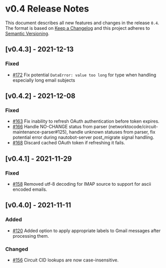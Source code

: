 # v0.4 Release Notes

This document describes all new features and changes in the release `0.4`. The format is based on [Keep a Changelog](https://keepachangelog.com/en/1.0.0/) and this project adheres to [Semantic Versioning](https://semver.org/spec/v2.0.0.html).

## [v0.4.3] - 2021-12-13

### Fixed

- [#172](https://github.com/nautobot/nautobot-plugin-circuit-maintenance/issues/172) Fix potential `DataError: value too long` for type when handling especially long email subjects

## [v0.4.2] - 2021-12-08

### Fixed

- [#163](https://github.com/nautobot/nautobot-plugin-circuit-maintenance/issues/163) Fix inability to refresh OAuth authentication before token expires.
- [#166](https://github.com/nautobot/nautobot-plugin-circuit-maintenance/issues/166) Handle NO-CHANGE status from parser (networktocode/circuit-maintenance-parser#125), handle unknown statuses from parser, fix potential error during nautobot-server post_migrate signal handling.
- [#168](https://github.com/nautobot/nautobot-plugin-circuit-maintenance/issues/168) Discard cached OAuth token if refreshing it fails.

## [v0.4.1] - 2021-11-29

### Fixed

- [#158](https://github.com/nautobot/nautobot-plugin-circuit-maintenance/issues/158) Removed utf-8 decoding for IMAP source to support for ascii encoded emails.

## [v0.4.0] - 2021-11-11

### Added

- [#120](https://github.com/nautobot/nautobot-plugin-circuit-maintenance/issues/120) Added option to apply appropriate labels to Gmail messages after processing them.

### Changed

- [#156](https://github.com/nautobot/nautobot-plugin-circuit-maintenance/issues/156) Circuit CID lookups are now case-insensitive.
